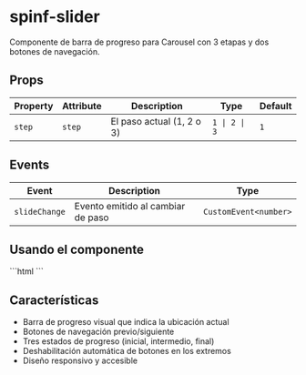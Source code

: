 # spinf-slider

Componente de barra de progreso para Carousel con 3 etapas y dos botones de navegación.

## Props

| Property | Attribute | Description                      | Type      | Default |
| -------- | --------- | -------------------------------- | --------- | ------- |
| `step`   | `step`     | El paso actual (1, 2 o 3)       | `1 \| 2 \| 3` | `1`      |

## Events

| Event         | Description                  | Type                  |
| ------------- | ---------------------------- | --------------------- |
| `slideChange` | Evento emitido al cambiar de paso | `CustomEvent<number>` |

## Usando el componente

\`\`\`html
<spinf-slider step="1"></spinf-slider>
\`\`\`

## Características

- Barra de progreso visual que indica la ubicación actual
- Botones de navegación previo/siguiente
- Tres estados de progreso (inicial, intermedio, final)
- Deshabilitación automática de botones en los extremos
- Diseño responsivo y accesible
